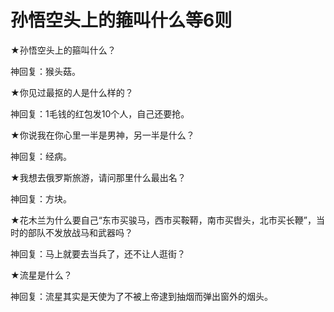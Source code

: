 # 孙悟空头上的箍叫什么等6则

★孙悟空头上的箍叫什么？ 

神回复：猴头菇。 

★你见过最抠的人是什么样的？ 

神回复：1毛钱的红包发10个人，自己还要抢。 

★你说我在你心里一半是男神，另一半是什么？ 

神回复：经病。 

★我想去俄罗斯旅游，请问那里什么最出名？ 

神回复：方块。 

★花木兰为什么要自己“东市买骏马，西市买鞍鞯，南市买辔头，北市买长鞭”，当时的部队不发放战马和武器吗？ 

神回复：马上就要去当兵了，还不让人逛街？ 

★流星是什么？ 

神回复：流星其实是天使为了不被上帝逮到抽烟而弹出窗外的烟头。